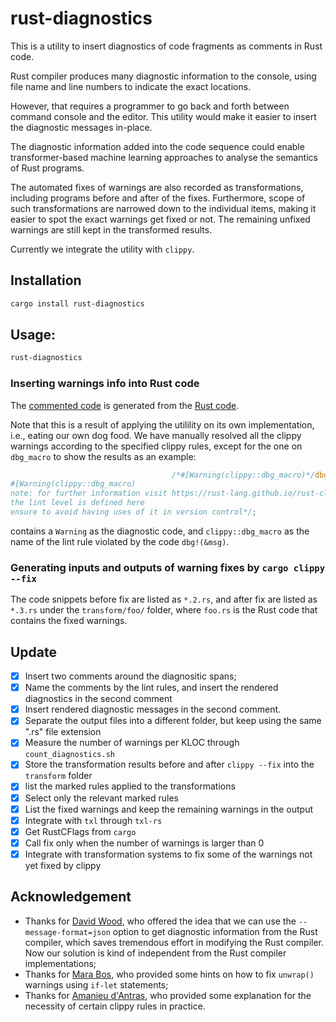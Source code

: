 # rust-diagnostics

This is a utility to insert diagnostics of code fragments as comments in Rust
code.

Rust compiler produces many diagnostic information to the console, using file
name and line numbers to indicate the exact locations.

However, that requires a programmer to go back and forth between command
console and the editor. This utility would make it easier to insert the
diagnostic messages in-place.

The diagnostic information added into the code sequence could enable
transformer-based machine learning approaches to analyse the semantics of Rust
programs.

The automated fixes of warnings are also recorded as transformations, including
programs before and after of the fixes. Furthermore, scope of such
transformations are narrowed down to the individual items, making it easier to
spot the exact warnings get fixed or not. The remaining unfixed warnings are
still kept in the transformed results.

Currently we integrate the utility with `clippy`.

## Installation
```bash
cargo install rust-diagnostics
```

## Usage:
```bash
rust-diagnostics
```

### Inserting warnings info into Rust code

The [commented
code](https://github.com/yijunyu/rust-diagnostics/blob/main/diagnostics/src/main.rs)
is generated from the [Rust
code](https://github.com/yijunyu/rust-diagnostics/blob/main/src/main.rs).

Note that this is a result of applying the utilility on its own implementation,
i.e., eating our own dog food. We have manually resolved all the clippy
warnings according to the specified clippy rules, except for the one on
`dbg_macro` to show the results as an example:

```rust
                                    /*#[Warning(clippy::dbg_macro)*/dbg!(&r)/*
#[Warning(clippy::dbg_macro)
note: for further information visit https://rust-lang.github.io/rust-clippy/master/index.html#dbg_macro
the lint level is defined here
ensure to avoid having uses of it in version control*/;
```
contains a `Warning` as the diagnostic code, and `clippy::dbg_macro` as the name of the lint rule violated by the code `dbg!(&msg)`. 

### Generating inputs and outputs of warning fixes by `cargo clippy --fix`

The code snippets before fix are listed as `*.2.rs`, and after fix are listed
as `*.3.rs` under the `transform/foo/` folder, where `foo.rs` is the Rust code
that contains the fixed warnings.

## Update

- [x] Insert two comments around the diagnositic spans;
- [x] Name the comments by the lint rules, and insert the rendered diagnostics in the second comment
- [x] Insert rendered diagnostic messages in the second comment.
- [x] Separate the output files into a different folder, but keep using the same ".rs" file extension
- [x] Measure the number of warnings per KLOC through `count_diagnostics.sh`
- [x] Store the transformation results before and after `clippy --fix` into the `transform` folder 
- [x] list the marked rules applied to the transformations
- [x] Select only the relevant marked rules
- [x] List the fixed warnings and keep the remaining warnings in the output 
- [x] Integrate with `txl` through `txl-rs`
- [x] Get RustCFlags from `cargo`
- [x] Call fix only when the number of warnings is larger than 0
- [x] Integrate with transformation systems to fix some of the warnings not yet fixed by clippy

## Acknowledgement

- Thanks for [David Wood](https://davidtw.co), who offered the idea that we can use the `--message-format=json` option to get diagnostic information from the Rust compiler, which saves tremendous effort in modifying the Rust compiler. Now our solution is kind of independent from the Rust compiler implementations;
- Thanks for [Mara Bos](https://github.com/m-ou-se), who provided some hints on how to fix `unwrap()` warnings using `if-let` statements;
- Thanks for [Amanieu d'Antras](https://github.com/Amanieu), who provided some explanation for the necessity of certain clippy rules in practice.
